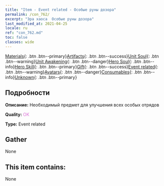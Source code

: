 ```yaml
---
title: "Item - Event related - Особые руны дозора"
permalink: /con_762/
excerpt: "Эра хаоса  Особые руны дозора"
last_modified_at: 2021-04-25
locale: ru
ref: "con_762.md"
toc: false
classes: wide
---
```

 [Materials](/ItemsRU/){: .btn .btn--primary}[Artifacts](/ItemsRU/Artifacts/){: .btn .btn--success}[Unit Soul](/ItemsRU/UnitSoul/){: .btn .btn--warning}[Unit Awakening](/ItemsRU/UnitAwakening/){: .btn .btn--danger}[Hero Soul](/ItemsRU/HeroSoul/){: .btn .btn--info}[Hero Skill](/ItemsRU/HeroSkill/){: .btn .btn--primary}[Gift](/ItemsRU/Gift/){: .btn .btn--success}[Event related](/ItemsRU/Events/){: .btn .btn--warning}[Avatars](/ItemsRU/Avatars/){: .btn .btn--danger}[Consumables](/ItemsRU/Consumables/){: .btn .btn--info}[Unknown](/ItemsRU/Unknown/){: .btn .btn--primary}

## Подробности
 **Описание:** Необходимый предмет для улучшения всех особых отрядов

 **Quality:** <span style="color: #DA70D6">OK</span>

 **Type:** Event related

## Gather

  None

## This item contains:

  None

